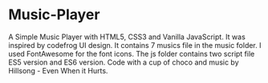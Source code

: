 # Music-Player
A Simple Music Player with HTML5, CSS3 and Vanilla JavaScript.
It was inspired by codefrog UI design.
It contains 7 musics file in the music folder.
I used FontAwesome for the font icons.
The js folder contains two script file ES5 version and ES6 version.
Code with a cup of choco and music by Hillsong - Even When it Hurts.
